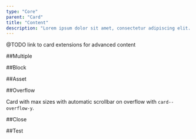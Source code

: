 ```yaml
---
type: "Core"
parent: "Card"
title: "Content"
description: "Lorem ipsum dolor sit amet, consectetur adipiscing elit. Nunc tempus laoreet leo sit amet iaculis."
---
```


@TODO link to card extensions for advanced content

##Multiple

<demo>
  <demovanilla src="inline/core/card/multiple">
  </demovanilla>
</demo>

##Block

<demo>
  <demovanilla src="inline/core/card/block">
  </demovanilla>
</demo>

##Asset

<demo>
  <demovanilla src="inline/core/card/asset">
  </demovanilla>
</demo>

##Overflow

Card with max sizes with automatic scrollbar on overflow with `card--overflow-y`.

<demo>
  <demovanilla src="inline/core/card/overflow-y">
  </demovanilla>
</demo>

##Close

<demo>
  <demovanilla src="inline/core/card/close">
  </demovanilla>
</demo>

##Test

<demo>
  <demovanilla src="inline/core/card/test">
  </demovanilla>
</demo>
